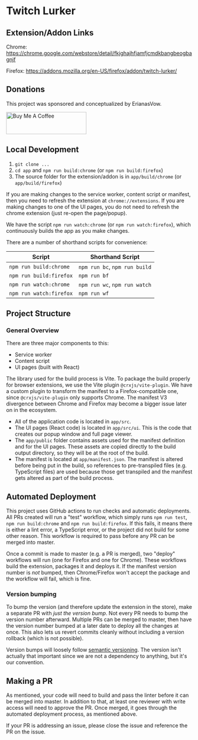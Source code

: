 # Twitch Lurker

## Extension/Addon Links

Chrome: https://chrome.google.com/webstore/detail/fkjghajhfjamfjcmdkbangbeogbagnjf

Firefox: https://addons.mozilla.org/en-US/firefox/addon/twitch-lurker/

## Donations

This project was sponsored and conceptualized by ErianasVow.

<a href="https://www.buymeacoffee.com/ErianasVow" target="_blank"><img src="https://cdn.buymeacoffee.com/buttons/v2/default-violet.png" alt="Buy Me A Coffee" style="height: 60px !important;width: 217px !important;" ></a>

## Local Development

1. `git clone ...`
1. `cd app` and `npm run build:chrome` (or `npm run build:firefox`)
1. The source folder for the extension/addon is in `app/build/chrome` (or `app/build/firefox`)

If you are making changes to the service worker, content script or manifest, then you need to refresh the extension at `chrome://extensions`. If you are making changes to one of the UI pages, you do not need to refresh the chrome extension (just re-open the page/popup).

We have the script `npm run watch:chrome` (or `npm run watch:firefox`), which continuously builds the app as you make changes.

There are a number of shorthand scripts for convenience:

| Script | Shorthand Script |
| --- | --- |
| `npm run build:chrome` | `npm run bc`, `npm run build` |
| `npm run build:firefox` | `npm run bf` |
| `npm run watch:chrome` | `npm run wc`, `npm run watch` |
| `npm run watch:firefox` | `npm run wf` |

## Project Structure

### General Overview

There are three major components to this:

- Service worker
- Content script
- UI pages (built with React)

The library used for the build process is Vite. To package the build properly for browser extensions, we use the Vite plugin `@crxjs/vite-plugin`. We have a custom plugin to transform the manifest to a Firefox-compatible one, since `@crxjs/vite-plugin` only supports Chrome. The manifest V3 divergence between Chrome and Firefox may become a bigger issue later on in the ecosystem.

- All of the application code is located in `app/src`.
- The UI pages (React code) is located in `app/src/ui`. This is the code that creates our popup window and full page viewer.
- The `app/public` folder contains assets used for the manifest definition and for the UI pages. These assets are copied directly to the build output directory, so they will be at the root of the build.
- The manifest is located at `app/manifest.json`. The manifest is altered before being put in the build, so references to pre-transpiled files (e.g. TypeScript files) are used because those get transpiled and the manifest gets altered as part of the build process.

## Automated Deployment

This project uses GitHub actions to run checks and automatic deployments. All PRs created will run a "test" workflow, which simply runs `npm run test`, `npm run build:chrome` and `npm run build:firefox`. If this fails, it means there is either a lint error, a TypeScript error, or the project did not build for some other reason. This workflow is required to pass before any PR can be merged into master.

Once a commit is made to master (e.g. a PR is merged), two "deploy" workflows will run (one for Firefox and one for Chrome). These workflows build the extension, packages it and deploys it. If the manifest version number is *not* bumped, then Chrome/Firefox won't accept the package and the workflow will fail, which is fine.

### Version bumping

To bump the version (and therefore update the extension in the store), make a separate PR with *just the version bump*. Not every PR needs to bump the version number afterward. Multiple PRs can be merged to master, then have the version number bumped at a later date to deploy all the changes at once. This also lets us revert commits cleanly without including a version rollback (which is not possible).

Version bumps will loosely follow [semantic versioning](https://semver.org/). The version isn't actually that important since we are not a dependency to anything, but it's our convention.

## Making a PR

As mentioned, your code will need to build and pass the linter before it can be merged into master. In addition to that, at least one reviewer with write access will need to approve the PR. Once merged, it goes through the automated deployment process, as mentioned above.

If your PR is addressing an issue, please close the issue and reference the PR on the issue.
